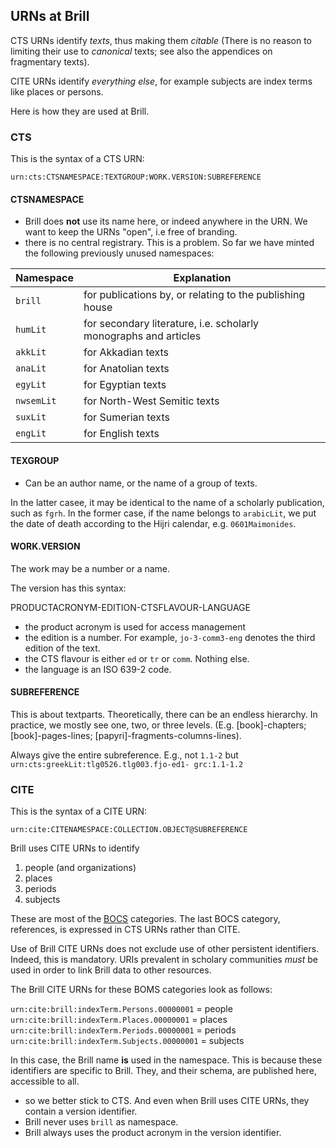 ## URNs at Brill

CTS URNs identify _texts_, thus making them _citable_ (There is no reason to limiting their use to _canonical_ texts; see also the appendices on fragmentary texts). 

CITE URNs identify _everything else_, for example subjects are index terms like places or persons.

Here is how they are used at Brill.

### CTS

This is the syntax of a CTS URN:

`urn:cts:CTSNAMESPACE:TEXTGROUP:WORK.VERSION:SUBREFERENCE`

#### CTSNAMESPACE

* Brill does **not** use its name here, or indeed anywhere in the URN. We want to keep the URNs "open", i.e free of branding.
* there is no central registrary. This is a problem. So far we have minted the following previously unused namespaces:

Namespace | Explanation
----- | -----
`brill` | for publications by, or relating to the publishing house
`humLit` | for secondary literature, i.e. scholarly monographs and articles
`akkLit` | for Akkadian texts
`anaLit` | for Anatolian texts
`egyLit` | for Egyptian texts
`nwsemLit` | for North-West Semitic texts
`suxLit` | for Sumerian texts
`engLit` | for English texts

#### TEXGROUP

* Can be an author name, or the name of a group of texts. 

In the latter casee, it may be identical to the name of a scholarly publication, such as `fgrh`. In the former case, if the name belongs to `arabicLit`, we put the date of death according to the Hijri calendar, e.g. `0601Maimonides`.

#### WORK.VERSION

The work may be a number or a name.

The version has this syntax:

PRODUCTACRONYM-EDITION-CTSFLAVOUR-LANGUAGE

* the product acronym is used for access management
* the edition is a number. For example, `jo-3-comm3-eng` denotes the third edition of the text.
* the CTS flavour is either `ed` or `tr` or `comm`. Nothing else. 
* the language is an ISO 639-2 code.

#### SUBREFERENCE

This is about textparts. Theoretically, there can be an endless hierarchy. In practice, we mostly see one, two, or three levels. (E.g. [book]-chapters; [book]-pages-lines; [papyri]-fragments-columns-lines).

Always give the entire subreference. E.g., not `1.1-2` but `urn:cts:greekLit:tlg0526.tlg003.fjo-ed1- grc:1.1-1.2`

<!-- 
Brill _does_ use the version identifier to cite its publications, however. Following the CapiTainS Guidelines, we use the version identifier to state 

1. product
2. language
3. number

For the product, Brill CTS URNs use the product acronyms as used in our administrative systems. For example, _Flavius Josephus_ online is the name of an (ongoing) series of commentaries on and translations of the works of Flavius Josephus, combined with a text edition. Its abbreviation, or "product acronym" is `fjo`, resulting in the following URN:

`urn:cts:greekLit:tlg0526.tlg003.fjo-grc1:1.1-1.2`
-->

### CITE

This is the syntax of a CITE URN:

`urn:cite:CITENAMESPACE:COLLECTION.OBJECT@SUBREFERENCE`

Brill uses CITE URNs to identify

1. people (and organizations)
2. places
3. periods
4. subjects

These are most of the [BOCS](https://brillpublishers.gitlab.io/documentation-workflow/bocs.html) categories. The last BOCS category, references, is expressed in CTS URNs rather than CITE.

Use of Brill CITE URNs does not exclude use of other persistent identifiers. Indeed, this is mandatory. URIs prevalent in scholary communities *must* be used in order to link Brill data to other resources.

The Brill CITE URNs for these BOMS categories look as follows:

`urn:cite:brill:indexTerm.Persons.00000001` = people
`urn:cite:brill:indexTerm.Places.00000001` = places
`urn:cite:brill:indexTerm.Periods.00000001` = periods
`urn:cite:brill:indexTerm.Subjects.00000001` = subjects

In this case, the Brill name **is** used in the namespace. This is because these identifiers are specific to Brill. They, and their schema, are published here, accessible to all.

* so we better stick to CTS. And even when Brill uses CITE URNs, they contain a version identifier. 
* Brill never uses `brill` as namespace.
* Brill always uses the product acronym in the version identifier.

<!--
It is possible to add object components, a version identifer and a subreference:

`urn:cite:CITENAMESPACE:COLLECTION.OBJECT.OBJECTCOMPONENT.VERSION@SUBREFERENCE`

Ranges are possible too:

`urn:cite:CITENAMESPACE:COLLECTION.OBJECT1-OBJECT2`
-->
<!--
"Collections" is taken in a broad sense. It includes the collections of index terms, for example. A CITE URN, in that case, identifies a Brill index term. For example:

`urn:cite:brill:indexTerm.Persons.00000001`

identifies the first person in the index of persons that Brill has built up.
-->
<!--
"Collections" can also have the more traditional meaning of a collection of fragmentary texts (e.g., _JO_, or _SGG_.) Example of an CITE URN that identifies a text fragment:

`urn:cite:brill:fgrh.1.F1.jo-grc2@οἱ[1]-γελοῖοι[1]`

See [here](https://brillpublishers.gitlab.io/documentation-jo/URIs.html) for more details on JO CITE URNs.
-->

<!--

## BOCS

## BOMS

<fragment id="1" dfhg_id="686" lofts_urn="urn:lofts:fhg.1.hellanicus.hellanici_fragmenta.phoronis:1" cite_urn="urn:lofts:fhg.1.hellanicus:1">
		<volume>Volumen primum</volume>
		<sub_volume></sub_volume>
		<sub_volume_note></sub_volume_note>
		<author>HELLANICUS</author>
		<section>HELLANICI FRAGMENTA</section>
		<work>ΦΟΡΩΝΙΣ</work>
		<work_note></work_note>
		<work_section></work_section>
		<work_section_note></work_section_note>
		<book></book>
		<book_note></book_note>
		<fragment_number>1</fragment_number>
		<fragment_letter></fragment_letter>
		<fragment_note></fragment_note>
		<witness>Dionys. Halic. Archaeol, I, 28:</witness>
		<text>Ἑλλάνικος ὁ Λέσβιος τοὺς Τυῤῥηνούς φησι, Πελασγοὺς πρότερον καλουμένους, ἐπειδὴ κατῴκησαν ἐν Ἰταλίᾳ, παραλαβεῖν ἣν ἔχουσι προσηγορίαν. Ἔχει δὲ αὐτῷ ἐν Φορωνίδι ὁ λόγος ὧδε· «Τοῦ Πελασγοῦ, τοῦ βασιλέως αὐτῶν, καὶ Μενίππης τῆς Πηνειοῦ, ἐγένετο Φράστωρ· τοῦ δὲ Ἀμύντωρ· τοῦ δὲ, Τευταμίδης· τοῦ δὲ, Νάνας. Ἐπὶ τούτου βασιλεύοντος, οἱ Πελασγοὶ ὑφ ̓ Ἑλλήνων ἀνέστησαν. καὶ ἐπὶ Σπινῆτι ποταμῷ ἐν τῷ Ἰονίῳ κόλπῳ τὰς νῆας καταλιπόντες, Κρότωνα πόλιν ἐν μεσογείῳ τὰς νῆας καταλιπόντες, Κρότωνα πόλιν ἐν μεσογείῳ εἷλον· καὶ ἐντεῦθεν ὁρμώμενοι τὴν νῦν καλουμένην Τυῤῥηνίαν ἔκτισαν.»</text>
		<translation>At vero Hellanicus Lesbius dicit, Tyrrhenos, qui ante vocabantur Pelasgi, postquam in Italia coeperunt habitare, nomen id assumsisse quod nunc habent. In libro autem quem Phoronidem inscripsit, ita loquitur: «Ex Pelasgo ipsorum rege et ex Menippe Penei filia natus est Phrastor; ex hoc, Amyntor; ex Amyntore, Teutamides; ex Teutamide, Nanas. Hoc regnante Pelasgi a Graecis ex suis sedibus pulsi fuerunt, et, navibus ad Spinetem fluvium in Ionico sinu relictis, urbem Crotonem in locis mediterraneis sitam ceperunt: atque, hac belli sede usi, eam quae nunc Tyrrhenia vocatur, condiderunt.»</translation>
		<commentary></commentary>
		<note></note>
		<page>45</page>
	</fragment>
	
	

<div type="edition" subtype="book" n="vol.i">
<div type="textpart" subtype="chapter" n="1">
<pb n="1"/>
<head>PARS I ZENO CITIEUS</head>
<pb n="3"/>
<head>1 De Zenonis vita, moribus, scriptis
testimonia.</head>
<p>1 Diog. Laërt. VII 1. Ζήνων Μνασέου ἢ Δημέου , Κιτιεὺς ἀπο
Κύπρου, πολίσματος Ἑλληνικοῦ, Φοίνικας ἐποίκους ἐσχηκότος.
<lg><l>Τὸν τράχηλον ἐπὶ θάτερα νενευκὼς ἦν, ὥς φησι Τιμόθεος ὁ</l> <lb n="5"/>
<l>Ἀθηναῖος ἐν τῷ περὶ βίων· καὶ Ἀπολλώνιος δέ φησιν ὁ Τύριος</l>
<l>ὅτι ἰσχνὸς ἦν, ὑπομήκης, μελάγχρως — ὅθεν τις αὐτὸν εἶπεν</l>
<l>Αἰγυπτίαν κληματίδα, καθά φησι Χρύσιππος ἐν πρώτῳ Παροιμιῶν</l>
<l>— παχύκνημός τε καὶ ἀπαγὴς καὶ ἀσθενής· διὸ καί φησι</l>
<l>Περσαῖος ἐν ὑπομνήμασι συμποτικοῖς τὰ πλεῖστα αὐτὸν δεῖπνα</l> <lb n="10"/>
<l>παραιτεῖσθαι. ἔχαιρε δέ, φασί, σύκοις χλωροῖς καὶ ἡλιοκαΐαις.</l></lg>
Διήκουσε δέ, καθάπερ προείρηται, Κράτητος· εἶτα καὶ Στίλπωνος
ἀκοῦσαί φασιν αὐτόν· καὶ Ξενοκράτους ἔτη δέκα, ὡς Τιμοκράτης ἐν
τῷ Δίωνι· ἀλλὰ καὶ Πολέμωνος. Ἑκάτων δέ φησι καὶ Ἀπολλώνιος
ὁ Τύριος ἐν πρώτῳ περὶ Ζήνωνος, χρηστηριασαμένου αὐτοῦ, τί πράττων <lb n="15"/>
ἄριστα βιώσεται, ἀποκρίνασθαι τὸν θεόν, εἰ συγχρωτίζοιτο τοῖς
νεκροῖς· ὅθεν ξυνέντα τὰ τῶν ἀρχαίων ἀναγινώσκειν. τῷ γοῦν Κράτητι
παρέβαλε τοῦτον τὸν τρόπον. πορφύραν ἐμπεπορευμένος ἀπὸ
τῆς Φοινίκης πρὸς τῷ Πειραιεῖ ἐναυάγησεν. ἀνελθὼν δὲ εἰς τὰς Ἀθήνας
ἤδη τριακοντούτης ἐκάθισε παρά τινα βιβλιοπώλην. ἀναγινώσκοντος <lb n="20"/>
δὲ ἐκείνου τὸ δεύτερον τῶν Ξενοφῶντος ἀπομνημονευμάτων,
ἡσθεὶς ἐπύθετο ποῦ διατρίβοιεν οἱ τοιοῦτοι ἄνδρες. ἄνδρες. δὲ
2 παριόντος Κράτητος ὁ βιβλιοπώλης δείξας αὐτόν φησι· „τούτῳ παρακολούθησον.“
ἐντεῦθεν ἤκουε τοῦ Κράτητος, ἄλλως μὲν εὔτονος πρὸς
φιλοσοφίαν, αἰδήμων δὲ ὡς πρὸς τὴν Κυνικὴν ἀναισχυντίαν. ὅθεν ὁ <lb n="25"/>
Κράτης βουλόμενος αὐτὸν καὶ τοῦτο θεραπεῦσαι δίδωσι χύτραν φακῆς
διὰ τοῦ Κεραμεικοῦ φέρειν. ἐπεὶ δὲ εἶδεν αὐτὸν αἰδούμενον καὶ
παρακαλύπτοντα, παίσας τῇ βακτηρίᾳ κατάγνυσι τὴν χύτραν· φεύγον-
<note type="footnote">3 μνασαίου P. || δημαίου PF. 9 εὐπαγὴς ΒFD. <lb n="15"/>
PFD. 18 οὖν F. 18 παρέβαλλε B. 24 ἄλλο B. 26 τούτου BD, τούτ////
P; αὐτοῦ—τοῦτο F. 28 περικαλύπτοντα DF.</note>

<pb n="4"/>
τος δὲ αὐτοῦ καὶ τῆς φακῆς κατὰ τῶν σκελῶν ῥεούσης, φησὶν ὁ Κράτης·





<div type="edition" subtype="book" n="vol.">
<div type="textpart" subtype="chapter" n="1">
<pb n="3"/>
<head>AESCHYLVS</head>
<head>ΑΘΑΜΑΣ</head>
<p>Huic fabulae probabiliter adesp. fr. 1 adscribitur.</p>
<p>1</p>
<lg>
<l>τὸν μὲν τρίπους ἐδέξατ’ οἰκεῖος λέβης</l>
<l>αἰεὶ φυλάσσων τὴν ὑπὲρ πυρὸς στάσιν</l>
</lg>
<p>Ath. II p. 37 F (Eust. II. p. 740, 10): ἦν γὰρ τὸ ἀρχαῖον δύο
γένη τριπόδων, οὓς καλεῖσθαι λέβητας συνέβαινεν ἀμφοτέρους, ἐμπυριβήτης
ὁ καὶ λοετροχόος· Αἰσχύλος ‘τὸν μὲν — στάσιν᾿· ὁ δ’ ἕτερος
κρατὴρ καλούμενος. cf. Ath. VII p. 316 Β: καὶ τρίπουν δὲ λέβητα
Αἰσχύλον εἰρηκέναι ἐν Ἀθάμαντι. Eust. Od. p. 1541, 29: καὶ τὸν
τρίπουν λέβητα παρ’ Αἰσχύλῳ. Hesych. 3 p. 19: λέβης· χάλκειος ποδονιπτήρ,
τρίπους. v. 1 τρίπουν ἐδέξατ’ οἶκον 0. εὔθετος λέβης coni.
Emperius Orusc. philol. p. 345 coll. Agam. 444.</p>
<p>2</p>
<lg>
<l>χαλκοῖσιν ἐξαυστῆρες χειρούμενοι</l>
</lg>
<p>Etym. Μ. p. 346, 56: ἐξαυστήρ· σημαίνει σκεῦός τι. παρὰ τὸ αὔω
αὔσω, αὐστήρ καὶ ἐξαυστήp. Αἰσχύλος. ubi Αἰσχύλος om. V, Αἰσχύλος
Ἀθάμαντι χαλκέοισιν ἐξαυστῆρες χειρούμενοι praebet Etym. Flor.
p. 116. cf. Hesych. 2 p. 117: ἐξαυστήρ· κρεάγρᾳ. χαλκέοισιν cod. Flor.,
χαλκοῖσιν scripsi. ἐξαυστῆρσιν ἐξαιρούμενοι coni. Dindorf. ἐξαυτήρ formam
probat Lehrs de Arist. Stud. Hom. ed. alt. p. 291.</p>
<p>3</p>






<div type="edition" subtype="book" n="vol. i">
<div type="textpart" subtype="chapter" n="1">
<head>PINDARI CARMINA</head>
<pb n="3"/>
<head>PEOLEGOMEKA</head>
<p>I De libris manu scriptis. II Obaervatiunculae grammaticae. m De
fastis Panhellenicis. IV Index carminum epiniciorum. Y Fasti Pindarici.</p>
</div>

<div type="textpart" subtype="chapter" n="2">
<head>I</head>
<head>DE LIBRIS MANV SORIPTIS</head>
<p>Artis criticae in Pindari carminibus factitandae fundamenta
iecit Augustus Boeckh et periodos metricas hiatu vel syllaba ancipiti




A CTS URN might look like urn:cts:greekLit:bra0001.brw0001.jo-grc1:1 (where the subreference is to the fragment number, at least in this edition)
Of course, a CTS URN already exists in many cases. In this example, it is urn:cts:greekLit:tlg0081.tlg001:1.28.3 This is the identifier of the source!
A CITE URN might look like urn:cite:jo.2.4:F4 (where the number after JO refers to the edition)

I suppose we could replace CITe with BRILL and make this more generic, including bibl refs etc?

we hadden al die urns van de seg!





<div type="edition" subtype="book" n="vol.i">
<div type="textpart" subtype="chapter" n="1">
<pb n="1"/>
<head>PARS I ZENO CITIEUS</head>
<pb n="3"/>
<head>1 De Zenonis vita, moribus, scriptis
testimonia.</head>


fragment id="1" 
dfhg_id="686" 
lofts_urn="urn:lofts:fhg.1.hellanicus.hellanici_fragmenta.phoronis:1" 
cite_urn="urn:lofts:fhg.1.hellanicus:1"


The LOFTS URN seems to give collection, vol. nr, historian's name, ?, work, fragment number

The CITE URN seems to skip the ? and the work

Muellers FGH is not in TEI XML, but in "Berti XML"
von Arnim is an attempt to digitize the print. the div follow the print structure

neither is suitable for us.


full cite urn: urn:cts:CITENAMESPACE:COLLECTION.OBJECT.OBJECTCOMPONENT.VERSION@EXTENDEDREFERENCE
range: urn:cts:CITENAMESPACE:COLLECTION.OBJECT1-OBJECT2
example from bnj2: urn:cts:brill:jo.1F1a.jo-grc3@῾Εκαταῖος[1]
example from JC4: urn:cts:brill:jo.1130F1.15.jo-grc1@Λυκοῦργον[1]

Note that the fragmentary text identified by urn:cts:brill:jo.1F1a.jo-grc3 is identified in the source text by urn:cts:greekLit:tlg0613.tlg001.perseus-grc1@῾Ἑκαταῖος[1]-περιόδοις[1]
Note also that the fragmentary text identified urn:cts:brill:jo.1130F1.15.jo-grc1 is identified elsewhere by P.Oxy. 50 3542 = Trismegistos 64177 = LDAB 5396 = (e.g.) urn:cite:P.Oxy.50.3542

Note also that the generic Brill URN scheme is urn:cite:brill:[category]:[object_number]

JO
urn:cite:brill:[category]:[object_number]

-->
